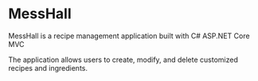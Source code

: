 # MessHall
MessHall is a recipe management application built with C# ASP.NET Core MVC

The application allows users to create, modify, and delete customized recipes and ingredients.
